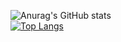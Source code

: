 ![Anurag's GitHub stats](https://github-readme-stats.vercel.app/api?username=kavankfc&count_private=true&show_icons=true&theme=github_dark)<br>
[![Top Langs](https://github-readme-stats.vercel.app/api/top-langs/?username=kavankfc)](https://github.com/anuraghazra/github-readme-stats)
<!--
**kavankfc/kavankfc** is a ✨ _special_ ✨ repository because its `README.md` (this file) appears on your GitHub profile.

Here are some ideas to get you started:

- 🔭 I’m currently working on ...
- 🌱 I’m currently learning ...
- 👯 I’m looking to collaborate on ...
- 🤔 I’m looking for help with ...
- 💬 Ask me about ...
- 📫 How to reach me: ...
- 😄 Pronouns: ...
- ⚡ Fun fact: ...
-->
